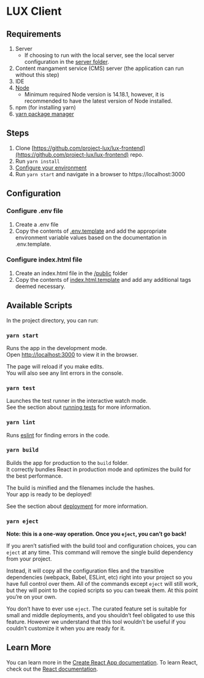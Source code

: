 # LUX Client

## Requirements

1. Server
    - If choosing to run with the local server, see the local server configuration in the [server folder](https://github.com/project-lux/lux-frontend#running-server-locally).
2. Content mangament service (CMS) server (the application can run without this step)
2. IDE
3. [Node](https://nodejs.org/en)
    - Minimum required Node version is 14.18.1, however, it is recommended to have the latest version of Node installed.
4. npm (for installing yarn)
5. [yarn package manager](https://classic.yarnpkg.com/en/)

## Steps

1. Clone [https://github.com/project-lux/lux-frontend](https://github.com/project-lux/lux-frontend) repo.
2. Run `yarn install`
3. [Configure your environment](#configuration)
4. Run `yarn start` and navigate in a browser to https://localhost:3000

## Configuration

### Configure .env file

1. Create a .env file
2. Copy the contents of [.env.template](https://github.com/project-lux/lux-frontend/blob/main/client/.env.template) and add the appropriate environment variable values based on the documentation in .env.template.

### Configure index.html file
1. Create an index.html file in the [/public](https://github.com/project-lux/lux-frontend/tree/main/client/public) folder
2. Copy the contents of [index.html.template](https://github.com/project-lux/lux-frontend/blob/main/client/public/index.html.template) and add any additional tags deemed necessary.

## Available Scripts

In the project directory, you can run:

### `yarn start`

Runs the app in the development mode.<br />
Open [http://localhost:3000](http://localhost:3000) to view it in the browser.

The page will reload if you make edits.<br />
You will also see any lint errors in the console.

### `yarn test`

Launches the test runner in the interactive watch mode.<br />
See the section about [running tests](https://facebook.github.io/create-react-app/docs/running-tests) for more information.

### `yarn lint`

Runs [eslint](https://eslint.org/) for finding errors in the code.

### `yarn build`

Builds the app for production to the `build` folder.<br />
It correctly bundles React in production mode and optimizes the build for the best performance.

The build is minified and the filenames include the hashes.<br />
Your app is ready to be deployed!

See the section about [deployment](https://facebook.github.io/create-react-app/docs/deployment) for more information.

### `yarn eject`

**Note: this is a one-way operation. Once you `eject`, you can’t go back!**

If you aren’t satisfied with the build tool and configuration choices, you can `eject` at any time. This command will remove the single build dependency from your project.

Instead, it will copy all the configuration files and the transitive dependencies (webpack, Babel, ESLint, etc) right into your project so you have full control over them. All of the commands except `eject` will still work, but they will point to the copied scripts so you can tweak them. At this point you’re on your own.

You don’t have to ever use `eject`. The curated feature set is suitable for small and middle deployments, and you shouldn’t feel obligated to use this feature. However we understand that this tool wouldn’t be useful if you couldn’t customize it when you are ready for it.

## Learn More

You can learn more in the [Create React App documentation](https://facebook.github.io/create-react-app/docs/getting-started).
To learn React, check out the [React documentation](https://reactjs.org/).
